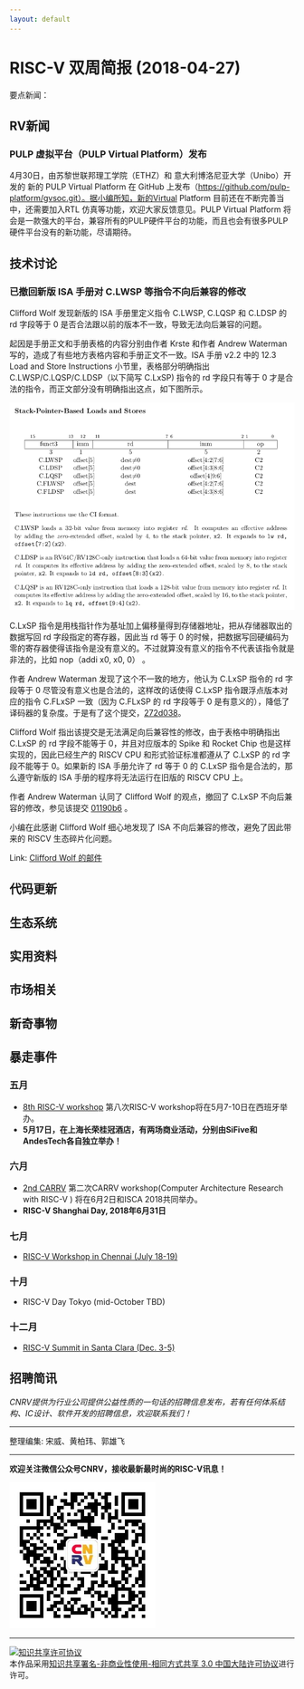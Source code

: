 ```yaml
---
layout: default
---
```


# RISC-V 双周简报 (2018-04-27)

要点新闻：

## RV新闻
### PULP 虚拟平台（PULP Virtual Platform）发布

  4月30日，由苏黎世联邦理工学院（ETHZ）和 意大利博洛尼亚大学（Unibo）开发的 新的 PULP Virtual Platform 在 GitHub 上发布（https://github.com/pulp-platform/gvsoc.git）。据小编所知，新的Virtual Platform 目前还在不断完善当中，还需要加入RTL 仿真等功能，欢迎大家反馈意见。PULP Virtual Platform 将会是一款强大的平台，兼容所有的PULP硬件平台的功能，而且也会有很多PULP硬件平台没有的新功能，尽请期待。
## 技术讨论

### 已撤回新版 ISA 手册对 C.LWSP 等指令不向后兼容的修改

Clifford Wolf 发现新版的 ISA 手册里定义指令 C.LWSP, C.LQSP 和 C.LDSP 的 rd 字段等于 0 是否合法跟以前的版本不一致，导致无法向后兼容的问题。

起因是手册正文和手册表格的内容分别由作者 Krste 和作者 Andrew Waterman 写的，造成了有些地方表格内容和手册正文不一致。ISA 手册 v2.2 中的 12.3 Load and Store Instructions 小节里，表格部分明确指出 C.LWSP/C.LQSP/C.LDSP（以下简写 C.LxSP) 指令的 rd 字段只有等于 0 才是合法的指令，而正文部分没有明确指出这点，如下图所示。

![C.LxSP Table](/assets/images/bi-weekly-rpts/2018-05-11/C_LxSP.png)

C.LxSP 指令是用栈指针作为基址加上偏移量得到存储器地址，把从存储器取出的数据写回 rd 字段指定的寄存器，因此当 rd 等于 0 的时候，把数据写回硬编码为零的寄存器使得该指令是没有意义的。不过就算没有意义的指令不代表该指令就是非法的，比如 nop（addi x0, x0, 0） 。

作者 Andrew Waterman 发现了这个不一致的地方，他认为 C.LxSP 指令的 rd 字段等于 0 尽管没有意义也是合法的，这样改的话使得 C.LxSP 指令跟浮点版本对应的指令 C.FLxSP 一致（因为 C.FLxSP 的 rd 字段等于 0 是有意义的），降低了译码器的复杂度。于是有了这个提交，[272d038](https://github.com/riscv/riscv-isa-manual/commit/272d038abebe7f006ed7960b522f1e51890bb982#diff-3a82d1509a0dde4db25bebd249554981)。

Clifford Wolf 指出该提交是无法满足向后兼容性的修改，由于表格中明确指出 C.LxSP 的 rd 字段不能等于 0，并且对应版本的 Spike 和 Rocket Chip 也是这样实现的，因此已经生产的 RISCV CPU 和形式验证标准都遵从了 C.LxSP 的 rd 字段不能等于 0。如果新的 ISA 手册允许了 rd 等于 0 的 C.LxSP 指令是合法的，那么遵守新版的 ISA 手册的程序将无法运行在旧版的 RISCV CPU 上。

作者 Andrew Waterman 认同了 Clifford Wolf 的观点，撤回了 C.LxSP 不向后兼容的修改，参见该提交 [01190b6](https://github.com/riscv/riscv-isa-manual/commit/01190b6ebeb29cfac6783a3e7ce30cd529bf6c59) 。

小编在此感谢 Clifford Wolf 细心地发现了 ISA 不向后兼容的修改，避免了因此带来的 RISCV 生态碎片化问题。

Link: [Clifford Wolf 的邮件](https://groups.google.com/a/groups.riscv.org/forum/?utm_medium=email&utm_source=footer#!msg/isa-dev/oT1r-owKicY/EpPGHOIWAwAJ)

## 代码更新
## 生态系统
## 实用资料
## 市场相关
## 新奇事物
## 暴走事件

### 五月

- [8th RISC-V workshop](https://riscv.org/workshops/) 第八次RISC-V workshop将在5月7-10日在西班牙举办。
- **5月17日，在上海长荣桂冠酒店，有两场商业活动，分别由SiFive和AndesTech各自独立举办！**

### 六月

+ [2nd CARRV](https://carrv.github.io/) 第二次CARRV workshop(Computer Architecture Research with RISC-V ) 将在6月2日和ISCA 2018共同举办。
+ **RISC-V Shanghai Day, 2018年6月31日**

### 七月

- [RISC-V Workshop in Chennai (July 18-19)](http://cts.businesswire.com/ct/CT?id=smartlink&url=https%3A%2F%2Ftmt.knect365.com%2Frisc-v-workshop-india%2F&esheet=51792917&newsitemid=20180423005251&lan=en-US&anchor=RISC-V+Workshop+in+Chennai&index=3&md5=7988b5018298bbae9b8603d7779b3b4b)

### 十月

- RISC-V Day Tokyo (mid-October TBD)

### 十二月

- [RISC-V Summit in Santa Clara (Dec. 3-5)](http://cts.businesswire.com/ct/CT?id=smartlink&url=https%3A%2F%2Ftmt.knect365.com%2Frisc-v-summit%2F&esheet=51792917&newsitemid=20180423005251&lan=en-US&anchor=RISC-V+Summit+in+Santa+Clara&index=4&md5=88ca965085b5b1b9b6ea996333f27e44)

## 招聘简讯

_CNRV提供为行业公司提供公益性质的一句话的招聘信息发布，若有任何体系结构、IC设计、软件开发的招聘信息，欢迎联系我们！_

----

整理编集: 宋威、黄柏玮、郭雄飞

----

**欢迎关注微信公众号CNRV，接收最新最时尚的RISC-V讯息！**

![CNRV微信公众号](/assets/images/cnrv_qr.png)

----

<a rel="license" href="http://creativecommons.org/licenses/by-nc-sa/3.0/cn/"><img alt="知识共享许可协议" style="border-width:0" src="https://i.creativecommons.org/l/by-nc-sa/3.0/cn/80x15.png" /></a><br />本作品采用<a rel="license" href="http://creativecommons.org/licenses/by-nc-sa/3.0/cn/">知识共享署名-非商业性使用-相同方式共享 3.0 中国大陆许可协议</a>进行许可。

